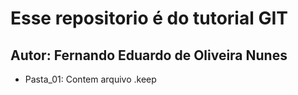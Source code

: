 # Esse repositorio é do tutorial GIT

## Autor: Fernando Eduardo de Oliveira Nunes

* Pasta_01: Contem arquivo .keep
